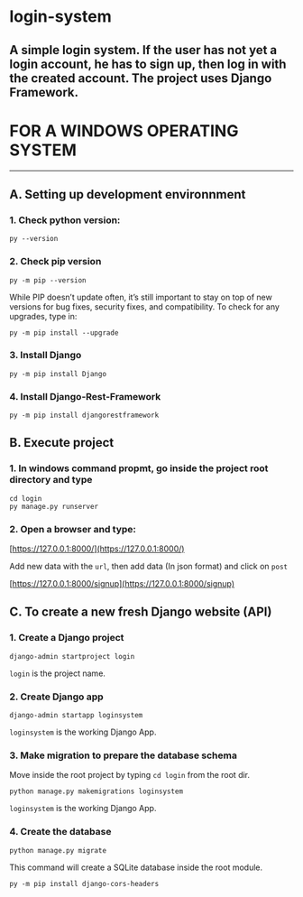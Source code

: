 # login-system
## A simple login system. If the user has not yet a login account, he has to sign up, then log in with the created account. The project uses Django Framework.

# FOR A WINDOWS OPERATING SYSTEM

***

## A. Setting up development environnment

### 1. Check python version:

```
py --version
```

### 2. Check pip version 

```
py -m pip --version
```

While PIP doesn’t update often, it’s still important to stay on top of new versions for bug fixes, security fixes, and compatibility. 
To check for any upgrades, type in:

```
py -m pip install --upgrade
```

### 3. Install Django 

```
py -m pip install Django
```

### 4. Install Django-Rest-Framework

```
py -m pip install djangorestframework
```

## B. Execute project

### 1. In windows command propmt, go inside the project root directory and type

```
cd login 
py manage.py runserver
```

### 2. Open a browser and type:

[https://127.0.0.1:8000/](https://127.0.0.1:8000/)

Add new data with the `url`, then add data (In json format) and click on `post`

[https://127.0.0.1:8000/signup](https://127.0.0.1:8000/signup)

## C. To create a new fresh Django website (API)

### 1. Create a Django project

```
django-admin startproject login
```

`login` is the project name.

### 2. Create Django app

```
django-admin startapp loginsystem
```

`loginsystem` is the working Django App.

### 3. Make migration to prepare the database schema

Move inside the root project by typing `cd login` from the root dir.

```
python manage.py makemigrations loginsystem
```

`loginsystem` is the working Django App. 

### 4. Create the database

```
python manage.py migrate
```

This command will create a SQLite database inside the root module.





```
py -m pip install django-cors-headers
```
